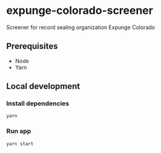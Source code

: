 # expunge-colorado-screener
Screener for record sealing organization Expunge Colorado

## Prerequisites
- Node
- Yarn

## Local development
### Install dependencies
`yarn`

### Run app
`yarn start`
